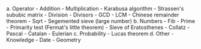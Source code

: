 a. Operator
	- Addition
	- Multiplication
		- Karabusa algorithm
		- Strassen's sububic matrix
	- Division
		- Divisors
		- GCD
		- LCM
		- Chinese remainder theorem
	- Sqrt
		- Segemented sieve (large number)
b. Numbers
	- Fib
	- Prime
		- Primarity test (Fermat's little theorem)
		- Sieve of Eratosthenes
	- Collatz
	- Pascal
	- Catalan
	- Eulerian
c. Probability
	- Lucas theorem
d. Other
	- Knowledge
		- Date
	- Geometry
